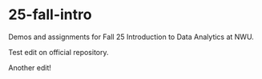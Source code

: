 # 25-fall-intro
Demos and assignments for Fall 25 Introduction to Data Analytics at NWU.

Test edit on official repository.

Another edit!

